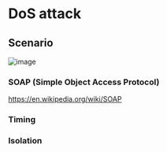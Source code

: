 # DoS attack
## Scenario
![image](https://user-images.githubusercontent.com/75050655/227116036-419148b6-4ab5-48a5-9a42-b78a21f3c024.png)

### SOAP (Simple Object Access Protocol)

https://en.wikipedia.org/wiki/SOAP

### Timing

### Isolation
